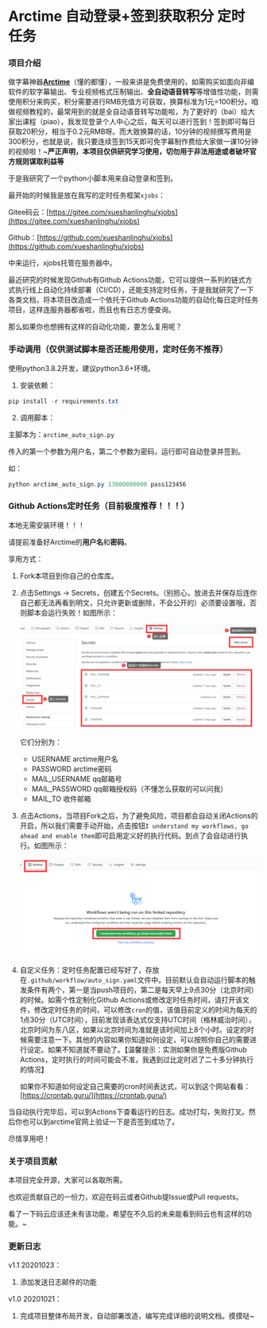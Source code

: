 # Arctime 自动登录+签到获取积分 定时任务

### 项目介绍

做字幕神器[**Arctime**](http://m.arctime.cn/home/user/login.html)（懂的都懂），一般来讲是免费使用的，如需购买如面向非编软件的软字幕输出、专业视频格式压制输出、**全自动语音转写**等增值性功能，则需使用积分来购买，积分需要进行RMB充值方可获取，换算标准为1元=100积分。咱做视频教程的，最常用到的就是全自动语音转写功能啦，为了更好的（bai）给大家出课程（piao），我发现登录个人中心之后，每天可以进行签到！签到即可每日获取20积分，相当于0.2元RMB呀。而大致换算的话，10分钟的视频撰写费用是300积分，也就是说，我只要连续签到15天即可免字幕制作费给大家做一课10分钟的视频啦！~**严正声明，本项目仅供研究学习使用，切勿用于非法用途或者破坏官方规则谋取利益等**

于是我研究了一个python小脚本用来自动登录和签到。

最开始的时候我是放在我写的定时任务框架`xjobs`：

Gitee码云：[https://gitee.com/xueshanlinghu/xjobs](https://gitee.com/xueshanlinghu/xjobs)

Github：[https://github.com/xueshanlinghu/xjobs](https://github.com/xueshanlinghu/xjobs)

中来运行，xjobs托管在服务器中。

最近研究的时候发现Github有Github Actions功能，它可以提供一系列的链式方式执行线上自动化持续部署（CI/CD），还能支持定时任务，于是我就研究了一下各类文档，将本项目改造成一个依托于Github Actions功能的自动化每日定时任务项目，这样连服务器都省啦，而且也有日志方便查询。

那么如果你也想拥有这样的自动化功能，要怎么复用呢？



### 手动调用（仅供测试脚本是否还能用使用，定时任务不推荐）

使用python3.8.2开发，建议python3.6+环境。

1. 安装依赖：

```powershell
pip install -r requirements.txt
```

2. 调用脚本：

主脚本为：`arctime_auto_sign.py`

传入的第一个参数为用户名，第二个参数为密码，运行即可自动登录并签到。

如：

```powershell
python arctime_auto_sign.py 13000000000 pass123456
```



### Github Actions定时任务（目前极度推荐！！！）

本地无需安装环境！！！

请提前准备好Arctime的**用户名**和**密码**。

享用方式：

1. Fork本项目到你自己的仓库库。

2. 点击Settings → Secrets，创建五个Secrets。（别担心，放进去并保存后连你自己都无法再看到明文，只允许更新或删除，不会公开的）必须要设置哦，否则脚本会运行失败！如图所示：

   ![image-20201023161159757](assets/image-20201023161159757.png)

   它们分别为：

   * USERNAME                           arctime用户名
   * PASSWORD                           arctime密码
   * MAIL_USERNAME                 qq邮箱号
   * MAIL_PASSWORD                 qq邮箱授权码（不懂怎么获取的可以问我）
   * MAIL_TO                                 收件邮箱

3. 点击Actions，当项目Fork之后，为了避免风险，项目都会自动关闭Actions的开启，所以我们需要手动开始，点击按钮`I understand my workflows, go ahead and enable them`即可启用定义好的执行代码。到点了会自动进行执行。如图所示：

   ![image-20201021135430385](assets/image-20201021135430385.png)

4. 自定义任务：定时任务配置已经写好了，存放在`.github/workflow/auto_sign.yaml`文件中。目前默认会自动运行脚本的触发条件有两个，第一是当push项目的，第二是每天早上9点30分（北京时间）的时候。如需个性定制化Github Actions或修改定时任务时间，请打开该文件，修改定时任务的时间，可以修改`cron`的值，该值目前定义的时间为每天的1点30分（UTC时间），目前发现该表达式仅支持UTC时间（格林威治时间），北京时间为东八区，如果以北京时间为准就是该时间加上8个小时。设定的时候需要注意一下。其他的内容如果你知道如何设定，可以按照你自己的需要进行设定。如果不知道就不要动了。【温馨提示：实测如果你是免费版Github Actions，定时执行的时间可能会不准，我遇到过比定时迟了二十多分钟执行的情况】

   如果你不知道如何设定自己需要的cron时间表达式，可以到这个网站看看：[https://crontab.guru/](https://crontab.guru/)

当自动执行完毕后，可以到Actions下查看运行的日志。成功打勾，失败打叉。然后你也可以到arctime官网上验证一下是否签到成功了。

尽情享用吧！



### 关于项目贡献

本项目完全开源，大家可以各取所需。

也欢迎贡献自己的一份力，欢迎在码云或者Github提Issue或Pull requests。

看了一下码云应该还未有该功能，希望在不久后的未来能看到码云也有这样的功能。~



### 更新日志

v1.1 20201023：

1. 添加发送日志邮件的功能



v1.0 20201021：

1. 完成项目整体布局开发，自动部署改造，编写完成详细的说明文档。摸摸哒~




